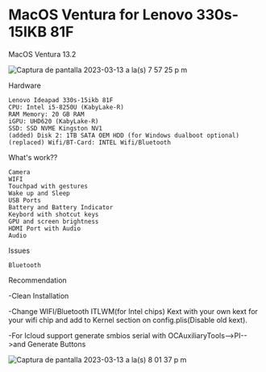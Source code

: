 # MacOS Ventura for Lenovo 330s-15IKB 81F

MacOS Ventura 13.2 


![Captura de pantalla 2023-03-13 a la(s) 7 57 25 p m](https://user-images.githubusercontent.com/18466590/224883070-2fe5e484-45d4-4c05-9ac8-9f96a440c97c.png)

Hardware

    Lenovo Ideapad 330s-15ikb 81F
    CPU: Intel i5-8250U (KabyLake-R)
    RAM Memory: 20 GB RAM
    iGPU: UHD620 (KabyLake-R)
    SSD: SSD NVME Kingston NV1
    (added) Disk 2: 1TB SATA OEM HDD (for Windows dualboot optional)
    (replaced) Wifi/BT-Card: INTEL Wifi/Bluetooth

What's work??

    Camera
    WIFI
    Touchpad with gestures
    Wake up and Sleep
    USB Ports
    Battery and Battery Indicator
    Keybord with shotcut keys
    GPU and screen brightness
    HDMI Port with Audio
    Audio
    
Issues

    Bluetooth

Recommendation

-Clean Installation

-Change WIFI/Bluetooth ITLWM(for Intel chips) Kext with your own kext for your wifi chip and add to Kernel section on config.plis(Disable old kext).

-For Icloud support generate smbios serial with OCAuxiliaryTools-->PI-->and Generate Buttons

![Captura de pantalla 2023-03-13 a la(s) 8 01 37 p m](https://user-images.githubusercontent.com/18466590/224883106-f35d73a6-c828-432d-8cb9-f94e538a2514.png)

